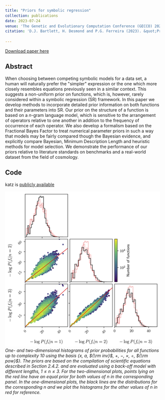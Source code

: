 ```yaml
---
title: "Priors for symbolic regression"
collection: publications
date: 2023-07-24
venue: 'The Genetic and Evolutionary Computation Conference (GECCO) 2023 Workshop on Symbolic Regression'
citation: 'D.J. Bartlett, H. Desmond and P.G. Ferreira (2023). &quot;Priors for symbolic regression.&quot; <i>Association for Computing Machinery, New York, NY, USA, 2402–2411</i>.'
 
---
```


[Download paper here](https://dl.acm.org/doi/10.1145/3583133.3596327)

## Abstract
When choosing between competing symbolic models for a data set, a human will naturally prefer the "simpler" expression or the one which more closely resembles equations previously seen in a similar context. This suggests a non-uniform prior on functions, which is, however, rarely considered within a symbolic regression (SR) framework. In this paper we develop methods to incorporate detailed prior information on both functions and their parameters into SR. Our prior on the structure of a function is based on a $n$-gram language model, which is sensitive to the arrangement of operators relative to one another in addition to the frequency of occurrence of each operator. We also develop a formalism based on the Fractional Bayes Factor to treat numerical parameter priors in such a way that models may be fairly compared though the Bayesian evidence, and explicitly compare Bayesian, Minimum Description Length and heuristic methods for model selection. We demonstrate the performance of our priors relative to literature standards on benchmarks and a real-world dataset from the field of cosmology.

## Code
katz is [publicly available](https://katz.readthedocs.io/en/latest/)

![backoff length](/files/2023-07-24-priors-sr-fig.png)
*One- and two-dimensional histograms of prior probabilities for all functions up to complexity 10 using the basis {$x$, $a$, ${\rm inv}$, $+$, $-$, $\times$, $\div$, ${\rm pow}$}.
The priors are based on the compilation of scientific equations described in Section 2.4.2.
and are evaluated using a back-off model with different lengths, $1\le n\le 3$. For the two-dimensional plots, points lying on the red line have an equal prior for both values of $n$ in the corresponding panel. 
In the one-dimensional plots, the black lines are the distributions for the corresponding $n$ and we plot the histograms for the other values of $n$ in red for reference.*
